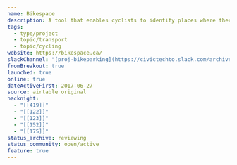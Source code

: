 ```yaml
---
name: Bikespace
description: A tool that enables cyclists to identify places where there is not enough bicycle parking.
tags:
  - type/project
  - topic/transport
  - topic/cycling
website: https://bikespace.ca/
slackChannel: "[proj-bikeparking](https://civictechto.slack.com/archives/C61CZLA5V)"
fromBreakout: true
launched: true
online: true
dateActiveFirst: 2017-06-27
source: airtable original
hacknight:
  - "[[419]]"
  - "[[122]]"
  - "[[123]]"
  - "[[152]]"
  - "[[175]]"
status_archive: reviewing
status_community: open/active
feature: true
---
```

